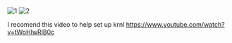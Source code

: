 ![1](https://user-images.githubusercontent.com/102488515/169667983-7c170d1b-d0c5-4b68-9ec0-502cfa7a2238.png)
![2](https://user-images.githubusercontent.com/102488515/169667990-17216015-9bd1-4b37-9e87-21ad329848a0.png)

I recomend this video to help set up krnl
https://www.youtube.com/watch?v=tWoHIwRlB0c
